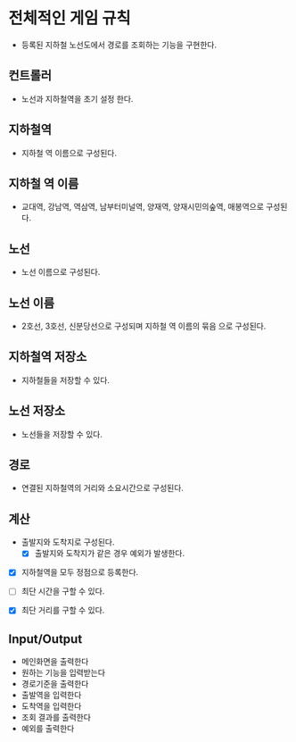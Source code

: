 # 전체적인 게임 규칙
- 등록된 지하철 노선도에서 경로를 조회하는 기능을 구현한다.

## 컨트롤러
- 노선과 지하철역을 초기 설정 한다.

## 지하철역
- 지하철 역 이름으로 구성된다.

## 지하철 역 이름
- 교대역, 강남역, 역삼역, 남부터미널역, 양재역, 양재시민의숲역, 매봉역으로 구성된다.

## 노선
- 노선 이름으로 구성된다.

## 노선 이름
- 2호선, 3호선, 신분당선으로 구성되며 지하철 역 이름의 묶음 으로 구성된다.

## 지하철역 저장소
- 지하철들을 저장할 수 있다.

## 노선 저장소
- 노선들을 저장할 수 있다.

## 경로
- 연결된 지하철역의 거리와 소요시간으로 구성된다.

## 계산
- 출발지와 도착지로 구성된다.
  - [x] 출발지와 도착지가 같은 경우 예외가 발생한다.
- [x] 지하철역을 모두 정점으로 등록한다.
- [ ] 최단 시간을 구할 수 있다.
- [x] 최단 거리를 구할 수 있다.


## Input/Output
- 메인화면을 출력한다
- 원하는 기능을 입력받는다
- 경로기준을 출력한다
- 출발역을 입력한다
- 도착역을 입력한다
- 조회 결과를 출력한다
- 예외를 출력한다
